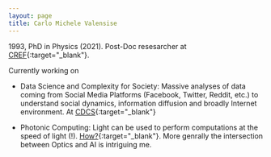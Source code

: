 ```yaml
---
layout: page
title: Carlo Michele Valensise
---
```


1993, PhD in Physics (2021). Post-Doc resesarcher at [CREF](https://cref.it/){:target="_blank"}.

<div class="divider"></div>

Currently working on

- Data Science and Complexity for Society: Massive analyses of data coming from Social Media Platforms (Facebook, Twitter, Reddit, etc.) to understand social dynamics, information diffusion and broadly Internet environment. At [CDCS](https://cdcs.di.uniroma1.it/){:target="_blank"}

- Photonic Computing: Light can be used to perform computations at the speed of light (!). [How?](https://www.newcomplexlight.org/){:target="_blank"}. More genrally the intersection between Optics and AI is intriguing me. 



